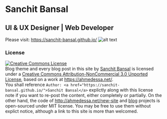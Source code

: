 # Sanchit Bansal
## UI & UX Designer | Web Developer

Please visit: https://sanchit-bansal.github.io/
![alt text](https://sanchit-bansal.github.io/img/sharing.png)

### License

<a rel="license" href="http://creativecommons.org/licenses/by-nc/3.0/">
    <img alt="Creative Commons License" style="border-width:0" src="http://i.creativecommons.org/l/by-nc/3.0/88x31.png" />
</a>
<div><span xmlns:dct="http://purl.org/dc/terms/" href="http://purl.org/dc/dcmitype/Text" property="dct:title" rel="dct:type">Blog theme and every blog post in this site</span> by <a xmlns:cc="http://creativecommons.org/ns#" href="https://sanchit-bansal.github.io/" property="cc:attributionName" rel="cc:attributionURL">Sanchit Bansal</a> is licensed under a <a rel="license" href="http://creativecommons.org/licenses/by-nc/3.0/">Creative Commons Attribution-NonCommercial 3.0 Unported License</a>, based on a work at <a xmlns:dct="http://purl.org/dc/terms/" href="https://ahmedessa.net/" rel="dct:source">https://ahmedessa.net/</a>. </div>
<div>You shall reference <code>Author: &lt;a href=&quot;https://sanchit-bansal.github.io/&quot;&gt;Sanchit Bansal&lt;/a&gt;</code> explictly along with this license note if you want to re-post the content, either completely or partially. On the other hand, the code of <a href="https://github.com/Ovilia/ovilia.github.io" target="_blank">http://ahmedessa.net/new-site</a> and <a href="http://ahmedessa.net/new-site/resume.html" target="_blank">blog</a> projects is open-sourced under MIT license. You may be free to use them without explict notice, although a link to this site is more than welcomed.</div>
